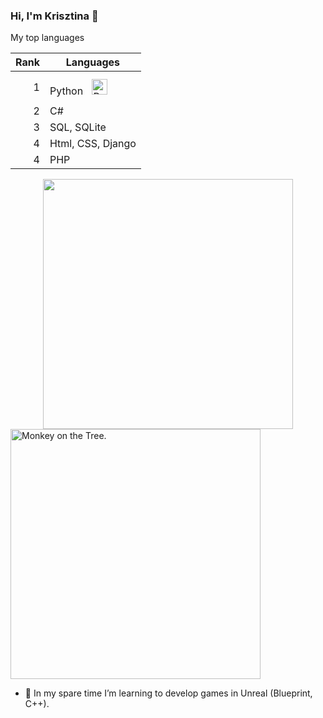 ### Hi, I'm Krisztina 👋

My top languages

| Rank | Languages |
|-----:|-----------|
|     1| Python <img style="margin: 10px" src="https://profilinator.rishav.dev/skills-assets/python-original.svg" alt="Python" height="25" />  |
|     2| C#                |
|     3| SQL, SQLite       |
|     4| Html, CSS, Django       |
|     4| PHP      |
  
</details>



<div id="header" align="center">
  <img src="https://user-images.githubusercontent.com/82880530/216677082-83024438-194c-4567-bd71-86839d59232f.png" {width=40px height=400px}/>
</div>

<picture>
  <source media="(prefers-color-scheme: dark)" srcset="https://user-images.githubusercontent.com/82880530/216677082-83024438-194c-4567-bd71-86839d59232f.png" {width=40px height=400px}>
  <source media="(prefers-color-scheme: light)" srcset="https://user-images.githubusercontent.com/82880530/216677082-83024438-194c-4567-bd71-86839d59232f.png" {width=40px height=400px}>
  <img alt="Monkey on the Tree." src="https://user-images.githubusercontent.com/82880530/216677082-83024438-194c-4567-bd71-86839d59232f.png" {width=40px height=400px}>
</picture>

- 🌱 In my spare time I’m learning to develop games in Unreal (Blueprint, C++).
